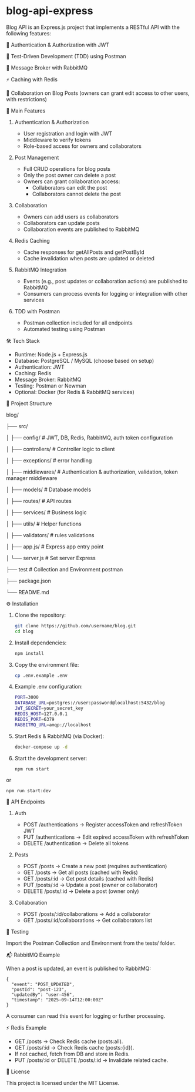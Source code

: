 # blog-api-express

Blog API is an Express.js project that implements a RESTful API with the following features:

🔐 Authentication & Authorization with JWT

🧪 Test-Driven Development (TDD) using Postman

📩 Message Broker with RabbitMQ

⚡ Caching with Redis

👥 Collaboration on Blog Posts (owners can grant edit access to other users, with restrictions)


																							




🚀 Main Features

1. Authentication & Authorization
	* User registration and login with JWT
	* Middleware to verify tokens
	* Role-based access for owners and collaborators

2. Post Management
	* Full CRUD operations for blog posts
	* Only the post owner can delete a post
	* Owners can grant collaboration access:
		* Collaborators can edit the post
		* Collaborators cannot delete the post

3. Collaboration
	* Owners can add users as collaborators
	* Collaborators can update posts
	* Collaboration events are published to RabbitMQ

4. Redis Caching
	* Cache responses for getAllPosts and getPostById
	* Cache invalidation when posts are updated or deleted

5. RabbitMQ Integration
	* Events (e.g., post updates or collaboration actions) are published to RabbitMQ
	* Consumers can process events for logging or integration with other services

6. TDD with Postman
	* Postman collection included for all endpoints
	* Automated testing using Postman



																					

🛠️ Tech Stack

* Runtime: Node.js + Express.js
* Database: PostgreSQL / MySQL (choose based on setup)
* Authentication: JWT
* Caching: Redis
* Message Broker: RabbitMQ
* Testing: Postman or Newman
* Optional: Docker (for Redis & RabbitMQ services)









📂 Project Structure

blog/

├── src/

│   ├── config/        # JWT, DB, Redis, RabbitMQ, auth token configuration

│   ├── controllers/   # Controller logic to client

│   ├── exceptions/    # error handling

│   ├── middlewares/   # Authentication & authorization, validation, token manager middleware

│   ├── models/        # Database models

│   ├── routes/        # API routes

│   ├── services/      # Business logic

│   ├── utils/         # Helper functions

│   ├── validators/    # rules validations

│   ├── app.js/        # Express app entry point

│   └── server.js      # Set server Express

├── test               # Collection and Environment postman

├── package.json

└── README.md



																	


																	



⚙️ Installation

1. Clone the repository:
   ```bash
   git clone https://github.com/username/blog.git
   cd blog
2. Install dependencies:
    ```bash
    npm install

3. Copy the environment file:
    ```bash
    cp .env.example .env

4. Example .env configuration:
    ```bash
    PORT=3000
    DATABASE_URL=postgres://user:password@localhost:5432/blog
    JWT_SECRET=your_secret_key
    REDIS_HOST=127.0.0.1
    REDIS_PORT=6379
    RABBITMQ_URL=amqp://localhost

5. Start Redis & RabbitMQ (via Docker):
    ```bash
    docker-compose up -d

6. Start the development server:
    ```bash
    npm run start
    
  or
    
    npm run start:dev




📡 API Endpoints
1. Auth
	* POST /authentications → Register accessToken and refreshToken JWT
	* PUT /authentications → Edit expired accessToken with refreshToken
	* DELETE /authentication → Delete all tokens

2. Posts
	* POST /posts → Create a new post (requires authentication)
	* GET /posts → Get all posts (cached with Redis)
	* GET /posts/:id → Get post details (cached with Redis)
	* PUT /posts/:id → Update a post (owner or collaborator)
	* DELETE /posts/:id → Delete a post (owner only)

3. Collaboration
	* POST /posts/:id/collaborations → Add a collaborator
	* GET /posts/:id/collaborations → Get collaborators list




🧪 Testing

Import the Postman Collection and Environment from the tests/ folder.






📬 RabbitMQ Example

When a post is updated, an event is published to RabbitMQ:
~~~
{
  "event": "POST_UPDATED",
  "postId": "post-123",
  "updatedBy": "user-456",
  "timestamp": "2025-09-14T12:00:00Z"
}
~~~

A consumer can read this event for logging or further processing.





⚡ Redis Example
* GET /posts → Check Redis cache (posts:all).
* GET /posts/:id → Check Redis cache (posts:{id}).
* If not cached, fetch from DB and store in Redis.
* PUT /posts/:id or DELETE /posts/:id → Invalidate related cache.





📜 License

This project is licensed under the MIT License.
